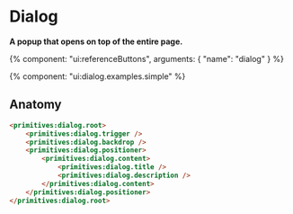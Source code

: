 # Dialog

**A popup that opens on top of the entire page.**

{% component: "ui:referenceButtons", arguments: { "name": "dialog" } %}

{% component: "ui:dialog.examples.simple" %}

## Anatomy

```html
<primitives:dialog.root>
    <primitives:dialog.trigger />
    <primitives:dialog.backdrop />
    <primitives:dialog.positioner>
        <primitives:dialog.content>
            <primitives:dialog.title />
            <primitives:dialog.description />
        </primitives:dialog.content>
    </primitives:dialog.positioner>
</primitives:dialog.root>
```
